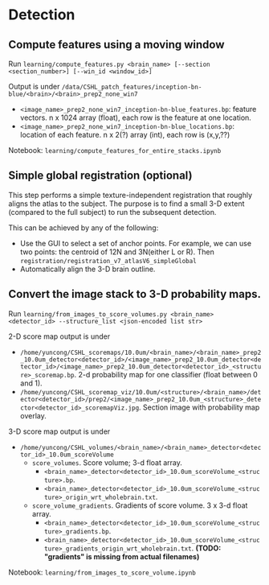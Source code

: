 # Detection

## Compute features using a moving window

Run `learning/compute_features.py <brain_name> [--section <section_number>] [--win_id <window_id>]`

Output is under `/data/CSHL_patch_features/inception-bn-blue/<brain>/<brain>_prep2_none_win7`
- `<image_name>_prep2_none_win7_inception-bn-blue_features.bp`: feature vectors. n x 1024 array (float), each row is the feature at one location.
- `<image_name>_prep2_none_win7_inception-bn-blue_locations.bp`: location of each feature. n x 2(?) array (int), each row is (x,y,??)

Notebook: `learning/compute_features_for_entire_stacks.ipynb`

## Simple global registration (optional)

This step performs a simple texture-independent registration that roughly aligns the atlas to the subject.
The purpose is to find a small 3-D extent (compared to the full subject) to run the subsequent detection.

This can be achieved by any of the following:
- Use the GUI to select a set of anchor points.
For example, we can use two points: the centroid of 12N and 3N(either L or R). Then
`registration/registration_v7_atlasV6_simpleGlobal`
- Automatically align the 3-D brain outline.

## Convert the image stack to 3-D probability maps.

Run `learning/from_images_to_score_volumes.py <brain_name> <detector_id> --structure_list <json-encoded list str>`

2-D score map output is under 
- `/home/yuncong/CSHL_scoremaps/10.0um/<brain_name>/<brain_name>_prep2_10.0um_detector<detector_id>/<image_name>_prep2_10.0um_detector<detector_id>/<image_name>_prep2_10.0um_detector<detector_id>_<structure>_scoremap.bp`. 2-d probability map for one classifier (float between 0 and 1).
- `/home/yuncong/CSHL_scoremap_viz/10.0um/<structure>/<brain_name>/detector<detector_id>/prep2/<image_name>_prep2_10.0um_<structure>_detector<detector_id>_scoremapViz.jpg`. Section image with probability map overlay.

3-D score map output is under
- `/home/yuncong/CSHL_volumes/<brain_name>/<brain_name>_detector<detector_id>_10.0um_scoreVolume`
  - `score_volumes`. Score volume; 3-d float array.
    - `<brain_name>_detector<detector_id>_10.0um_scoreVolume_<structure>.bp`.
    - `<brain_name>_detector<detector_id>_10.0um_scoreVolume_<structure>_origin_wrt_wholebrain.txt`.
  - `score_volume_gradients`.  Gradients of score volume. 3 x 3-d float array.
    - `<brain_name>_detector<detector_id>_10.0um_scoreVolume_<structure>_gradients.bp`. 
    - `<brain_name>_detector<detector_id>_10.0um_scoreVolume_<structure>_gradients_origin_wrt_wholebrain.txt`. **(TODO: "gradients" is missing from actual filenames)**

Notebook: `learning/from_images_to_score_volume.ipynb`
